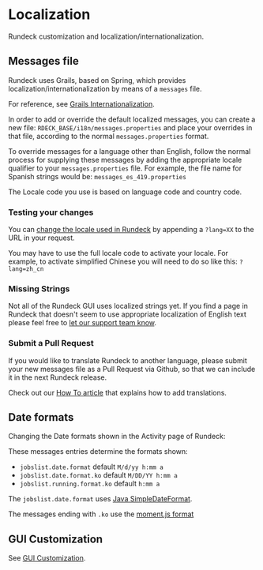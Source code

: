 # Localization

Rundeck customization and localization/internationalization.

## Messages file

Rundeck uses Grails, based on Spring, which provides localization/internationalization by means of a `messages` file.

For reference, see [Grails Internationalization](https://docs.grails.org/latest/guide/i18n.html).

In order to add or override the default localized messages, you can create a new file: `RDECK_BASE/i18n/messages.properties`
and place your overrides in that file, according to the normal `messages.properties` format.

To override messages for a language other than English, follow the normal process for supplying these messages by adding
the appropriate locale qualifier to your `messages.properties` file. For example, the file name for Spanish strings
would be: `messages_es_419.properties`

The Locale code you use is based on language code and country code.

### Testing your changes

You can [change the locale used in Rundeck](https://docs.grails.org/latest/guide/i18n.html#changingLocales)
by appending a `?lang=XX` to the URL in your request.

You may have to use the full locale code to activate your locale. For example, to activate simplified Chinese you will
need to do so like this: `?lang=zh_cn`

### Missing Strings

Not all of the Rundeck GUI uses localized strings yet. If you find a page in Rundeck that doesn't seem to use appropriate localization of English text please feel free to [let our support team know](/about/getting-help.md).

### Submit a Pull Request

If you would like to translate Rundeck to another language, please submit your new messages file as a Pull Request
via Github, so that we can include it in the next Rundeck release.

Check out our [How To article](/learning/howto/contribute-rundeck-translation.md) that explains how to add translations.

## Date formats

Changing the Date formats shown in the Activity page of Rundeck:

These messages entries determine the formats shown:

- `jobslist.date.format` default `M/d/yy h:mm a`
- `jobslist.date.format.ko` default `M/DD/YY h:mm a`
- `jobslist.running.format.ko` default `h:mm a`

The `jobslist.date.format` uses [Java SimpleDateFormat](https://docs.oracle.com/javase/7/docs/api/java/text/SimpleDateFormat.html?is-external=true).

The messages ending with `.ko` use the [moment.js format](https://momentjs.com/docs/#/displaying/format/)

## GUI Customization

See [GUI Customization](/administration/configuration/gui-customization.md).
